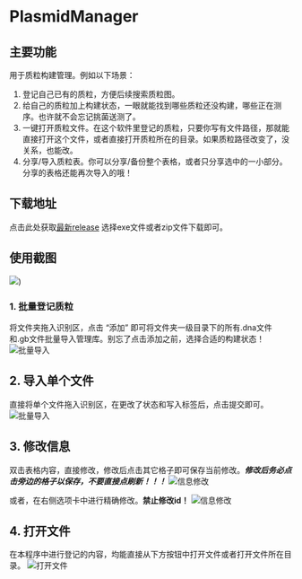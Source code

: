 # PlasmidManager
## 主要功能
用于质粒构建管理。例如以下场景：

1. 登记自己已有的质粒，方便后续搜索质粒图。
2. 给自己的质粒加上构建状态，一眼就能找到哪些质粒还没构建，哪些正在测序。也许就不会忘记挑菌送测了。
3. 一键打开质粒文件。在这个软件里登记的质粒，只要你写有文件路径，那就能直接打开这个文件，或者直接打开质粒所在的目录。如果质粒路径改变了，没关系，也能改。
4. 分享/导入质粒表。你可以分享/备份整个表格，或者只分享选中的一小部分。分享的表格还能再次导入的哦！

## 下载地址
点击此处获取[最新release](https://github.com/Masterchiefm/PlasmidManager/releases)
选择exe文件或者zip文件下载即可。
## 使用截图
![](https://cdn.jsdelivr.net/gh/Masterchiefm/PlasmidManager/screenShot/0.png))
### 1. 批量登记质粒
将文件夹拖入识别区，点击 “添加” 即可将文件夹一级目录下的所有.dna文件和.gb文件批量导入管理库。别忘了点击添加之前，选择合适的构建状态！
![批量导入](https://cdn.jsdelivr.net/gh/Masterchiefm/PlasmidManager/screenShot/1.gif)

## 2. 导入单个文件
直接将单个文件拖入识别区，在更改了状态和写入标签后，点击提交即可。
![批量导入](https://cdn.jsdelivr.net/gh/Masterchiefm/PlasmidManager/screenShot/2.gif)

## 3. 修改信息
双击表格内容，直接修改，修改后点击其它格子即可保存当前修改。***修改后务必点击旁边的格子以保存，不要直接点刷新！！！***
![信息修改](https://cdn.jsdelivr.net/gh/Masterchiefm/PlasmidManager/screenShot/3.gif)

或者，在右侧选项卡中进行精确修改。**禁止修改id！**
![信息修改](https://cdn.jsdelivr.net/gh/Masterchiefm/PlasmidManager/screenShot/4.gif)

## 4. 打开文件
在本程序中进行登记的内容，均能直接从下方按钮中打开文件或者打开文件所在目录。
![打开文件](https://cdn.jsdelivr.net/gh/Masterchiefm/PlasmidManager/screenShot/5.gif)
